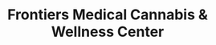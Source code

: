 ---
title: "Frontiers Medical Cannabis & Wellness Center"
url: /humacao/frontiers-medical-cannabis-and-wellness-center/
shop: cannabis
---